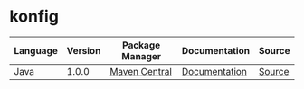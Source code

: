 # konfig

|Language|Version|Package Manager|Documentation|Source|
|-|-|-|-|-|
|Java|1.0.0|[Maven Central](https://central.sonatype.com/artifact/com.konfigthis/java-merged-schemas-have-encapsulating-name/1.0.0)|[Documentation](https://github.com/konfig-dev/konfig/tree/main/java/README.md)|[Source](https://github.com/konfig-dev/konfig/tree/main/java)|